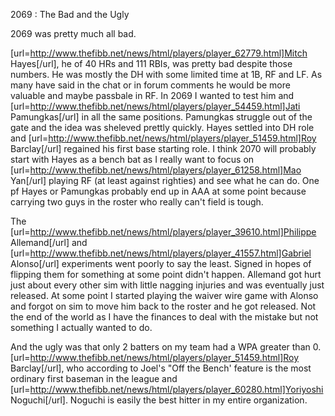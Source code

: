 2069 : The Bad and the Ugly

2069 was pretty much all bad.  

[url=http://www.thefibb.net/news/html/players/player_62779.html]Mitch Hayes[/url], he of 40 HRs and 111 RBIs, was pretty bad despite those numbers.  He was mostly the DH with some limited time at 1B, RF and LF.  As many have said in the chat or in forum comments he would be more valuable and maybe passbale in RF.  In 2069 I wanted to test him and [url=http://www.thefibb.net/news/html/players/player_54459.html]Jati Pamungkas[/url] in all the same positions.  Pamungkas struggle out of the gate and the idea was sheleved prettly quickly.  Hayes settled into DH role and [url=http://www.thefibb.net/news/html/players/player_51459.html]Roy Barclay[/url] regained his first base starting role.  I think 2070 will probably start with Hayes as a bench bat as I really want to focus on [url=http://www.thefibb.net/news/html/players/player_61258.html]Mao Yan[/url] playing RF (at least against righties) and see what he can do.  One pf Hayes or Pamungkas probably end up in AAA at some point because carrying two guys in the roster who really can't field is tough.

The [url=http://www.thefibb.net/news/html/players/player_39610.html]Philippe Allemand[/url] and [url=http://www.thefibb.net/news/html/players/player_41557.html]Gabriel Alonso[/url] experiments went poorly to say the least.  Signed in hopes of flipping them for something at some point didn't happen.  Allemand got hurt just about every other sim with little nagging injuries and was eventually just released.  At some point I started playing the waiver wire game with Alonso and forgot on sim to move him back to the roster and he got released.  Not the end of the world as I have the finances to deal with the mistake but not something I actually wanted to do.  

And the ugly was that only 2 batters on my team had a WPA greater than 0.  [url=http://www.thefibb.net/news/html/players/player_51459.html]Roy Barclay[/url], who according to Joel's "Off the Bench' feature is the most ordinary first baseman in the league and [url=http://www.thefibb.net/news/html/players/player_60280.html]Yoriyoshi Noguchi[/url].  Noguchi is easily the best hitter in my entire organization.
